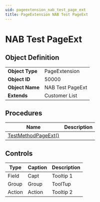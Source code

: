 ```yaml
---
uid: pageextension_nab_test_page_ext
title: PageExtension NAB Test PageExt
---
```

# NAB Test PageExt

## Object Definition

<table>
<tr><td><b>Object Type</b></td><td>PageExtension</td></tr>
<tr><td><b>Object ID</b></td><td>50000</td></tr>
<tr><td><b>Object Name</b></td><td>NAB Test PageExt</td></tr>
<tr><td><b>Extends</b></td><td>Customer List</td></tr>
</table>

## Procedures

| Name | Description |
| ----- | ------ |
| [TestMethodPageExt()](test-method-page-ext.md#test_method_page_ext) |  |

## Controls

| Type | Caption | Description |
| ---- | ------- | ----------- |
| Field | Capt | Tooltip 1 |
| Group | Group | ToolTup |
| Action | Action | Tooltip 2 |
